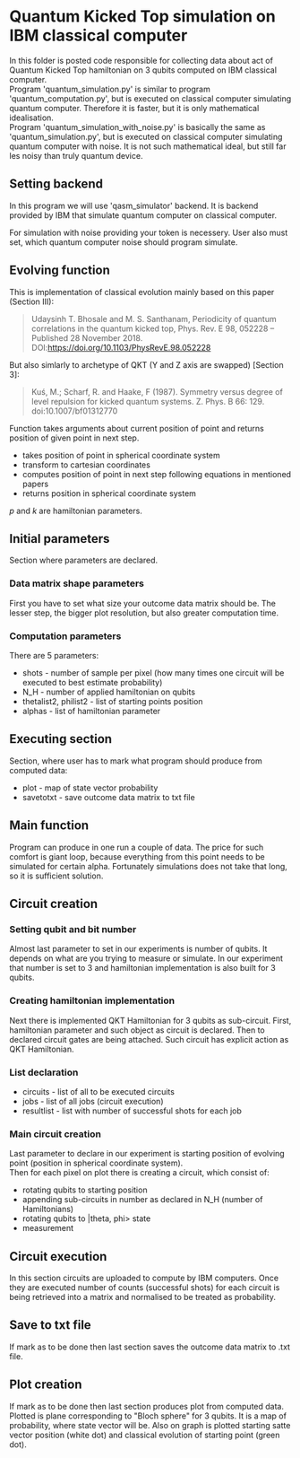 # Quantum Kicked Top simulation on IBM classical computer
In this folder is posted code responsible for collecting data about act of Quantum Kicked Top hamiltonian on 3 qubits computed on IBM classical computer.  
Program 'quantum_simulation.py' is similar to program 'quantum_computation.py', but is executed on classical computer simulating quantum computer. Therefore it is faster, but it is only mathematical idealisation.  
Program 'quantum_simulation_with_noise.py' is basically the same as 'quantum_simulation.py', but is executed on classical computer simulating quantum computer with noise. It is not such mathematical ideal, but still far les noisy than truly quantum device.

## Setting backend
In this program we will use 'qasm_simulator' backend. It is backend provided by IBM that simulate quantum computer on classical computer.  
  
For simulation with noise providing your token is necessery. User also must set, which quantum computer noise should program simulate.

## Evolving function
This is implementation of classical evolution mainly based on this paper (Section III):   
> Udaysinh T. Bhosale and M. S. Santhanam, Periodicity of quantum correlations in the quantum kicked top, Phys. Rev. E 98, 052228 – Published 28 November 2018. DOI:https://doi.org/10.1103/PhysRevE.98.052228

But also simlarly to archetype of QKT (Y and Z axis are swapped) [Section 3]:  
> Kuś, M.; Scharf, R. and Haake, F (1987). Symmetry versus degree of level repulsion for kicked quantum systems. Z. Phys. B 66: 129. doi:10.1007/bf01312770   

Function takes arguments about current position of point and returns position of given point in next step. 
 - takes position of point in spherical coordinate system
 - transform to cartesian coordinates
 - computes position of point in next step following equations in mentioned papers
 - returns position in spherical coordinate system

*p* and *k* are hamiltonian parameters.

## Initial parameters
Section where parameters are declared.

### Data matrix shape parameters
First you have to set what size your outcome data matrix should be. The lesser step, the bigger plot resolution, but also greater computation time.

### Computation parameters
There are 5 parameters:
- shots - number of sample per pixel (how many times one circuit will be executed to best estimate probability)
- N_H - number of applied hamiltonian on qubits
- thetalist2, philist2 - list of starting points position
- alphas - list of hamiltonian parameter

## Executing section
Section, where user has to mark what program should produce from computed data:

- plot - map of state vector probability
- savetotxt - save outcome data matrix to txt file

## Main function
Program can produce in one run a couple of data. The price for such comfort is giant loop, because everything from this point needs to be simulated for certain alpha. Fortunately simulations does not take that long, so it is sufficient solution.

## Circuit creation

### Setting qubit and bit number
Almost last parameter to set in our experiments is number of qubits.
It depends on what are you trying to measure or simulate.
In our experiment that number is set to 3 and hamiltonian implementation is also built for 3 qubits.

### Creating hamiltonian implementation
Next there is implemented QKT Hamiltonian for 3 qubits as sub-circuit.
First, hamiltonian parameter and such object as circuit is declared.
Then to declared circuit gates are being attached. Such circuit has explicit action as QKT Hamiltonian.

### List declaration
- circuits - list of all to be executed circuits
- jobs - list of all jobs (circuit execution)
- resultlist - list with number of successful shots for each job

### Main circuit creation  
Last parameter to declare in our experiment is starting position of evolving point (position in spherical coordinate system).  
Then for each pixel on plot there is creating a circuit, which consist of:  
- rotating qubits to starting position
- appending sub-circuits in number as declared in N_H (number of Hamiltonians)
- rotating qubits to |theta, phi> state
- measurement

## Circuit execution
In this section circuits are uploaded to compute by IBM computers. Once they are executed number of counts (successful shots) for each circuit is being retrieved into a matrix and normalised to be treated as probability. 

## Save to txt file
If mark as to be done then last section saves the outcome data matrix to .txt file.

## Plot creation
If mark as to be done then last section produces plot from computed data.
Plotted is plane corresponding to "Bloch sphere" for 3 qubits. It is a map of probability, where state vector will be.
Also on graph is plotted starting satte vector position (white dot) and classical evolution of starting point (green dot).




